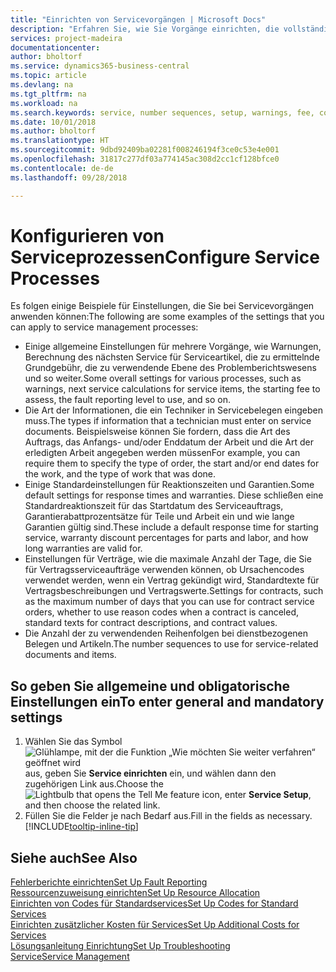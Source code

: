 ```yaml
---
title: "Einrichten von Servicevorgängen | Microsoft Docs"
description: "Erfahren Sie, wie Sie Vorgänge einrichten, die vollständige Zufriedenheit Ihrer Debitoren mit Ihrem Debitorendienst sicherzustellen."
services: project-madeira
documentationcenter: 
author: bholtorf
ms.service: dynamics365-business-central
ms.topic: article
ms.devlang: na
ms.tgt_pltfrm: na
ms.workload: na
ms.search.keywords: service, number sequences, setup, warnings, fee, contracts, warranties
ms.date: 10/01/2018
ms.author: bholtorf
ms.translationtype: HT
ms.sourcegitcommit: 9dbd92409ba02281f008246194f3ce0c53e4e001
ms.openlocfilehash: 31817c277df03a774145ac308d2cc1cf128bfce0
ms.contentlocale: de-de
ms.lasthandoff: 09/28/2018

---
```

# <a name="configure-service-processes"></a><span data-ttu-id="ff5e9-103">Konfigurieren von Serviceprozessen</span><span class="sxs-lookup"><span data-stu-id="ff5e9-103">Configure Service Processes</span></span>
<span data-ttu-id="ff5e9-104">Es folgen einige Beispiele für Einstellungen, die Sie bei Servicevorgängen anwenden können:</span><span class="sxs-lookup"><span data-stu-id="ff5e9-104">The following are some examples of the settings that you can apply to service management processes:</span></span>  
  
* <span data-ttu-id="ff5e9-105">Einige allgemeine Einstellungen für mehrere Vorgänge, wie Warnungen, Berechnung des nächsten Service für Serviceartikel, die zu ermittelnde Grundgebühr, die zu verwendende Ebene des Problemberichtswesens und so weiter.</span><span class="sxs-lookup"><span data-stu-id="ff5e9-105">Some overall settings for various processes, such as warnings, next service calculations for service items, the starting fee to assess, the fault reporting level to use, and so on.</span></span>  
* <span data-ttu-id="ff5e9-106">Die Art der Informationen, die ein Techniker in Servicebelegen eingeben muss.</span><span class="sxs-lookup"><span data-stu-id="ff5e9-106">The types if information that a technician must enter on service documents.</span></span> <span data-ttu-id="ff5e9-107">Beispielsweise können Sie fordern, dass die Art des Auftrags, das Anfangs- und/oder Enddatum der Arbeit und die Art der erledigten Arbeit angegeben werden müssen</span><span class="sxs-lookup"><span data-stu-id="ff5e9-107">For example, you can require them to specify the type of order, the start and/or end dates for the work, and the type of work that was done.</span></span>  
* <span data-ttu-id="ff5e9-108">Einige Standardeinstellungen für Reaktionszeiten und Garantien.</span><span class="sxs-lookup"><span data-stu-id="ff5e9-108">Some default settings for response times and warranties.</span></span> <span data-ttu-id="ff5e9-109">Diese schließen eine Standardreaktionszeit für das Startdatum des Serviceauftrags, Garantierabattprozentsätze für Teile und Arbeit ein und wie lange Garantien gültig sind.</span><span class="sxs-lookup"><span data-stu-id="ff5e9-109">These include a default response time for starting service, warranty discount percentages for parts and labor, and how long warranties are valid for.</span></span>  
* <span data-ttu-id="ff5e9-110">Einstellungen für Verträge, wie die maximale Anzahl der Tage, die Sie für Vertragsserviceaufträge verwenden können, ob Ursachencodes verwendet werden, wenn ein Vertrag gekündigt wird, Standardtexte für Vertragsbeschreibungen und Vertragswerte.</span><span class="sxs-lookup"><span data-stu-id="ff5e9-110">Settings for contracts, such as the maximum number of days that you can use for contract service orders, whether to use reason codes when a contract is canceled, standard texts for contract descriptions, and contract values.</span></span>  
* <span data-ttu-id="ff5e9-111">Die Anzahl der zu verwendenden Reihenfolgen bei dienstbezogenen Belegen und Artikeln.</span><span class="sxs-lookup"><span data-stu-id="ff5e9-111">The number sequences to use for service-related documents and items.</span></span>  

## <a name="to-enter-general-and-mandatory-settings"></a><span data-ttu-id="ff5e9-112">So geben Sie allgemeine und obligatorische Einstellungen ein</span><span class="sxs-lookup"><span data-stu-id="ff5e9-112">To enter general and mandatory settings</span></span>
1. <span data-ttu-id="ff5e9-113">Wählen Sie das Symbol ![Glühlampe, mit der die Funktion „Wie möchten Sie weiter verfahren“ geöffnet wird](media/ui-search/search_small.png "Wie möchten Sie weiter verfahren?") aus, geben Sie **Service einrichten** ein, und wählen dann den zugehörigen Link aus.</span><span class="sxs-lookup"><span data-stu-id="ff5e9-113">Choose the ![Lightbulb that opens the Tell Me feature](media/ui-search/search_small.png "Tell me what you want to do") icon, enter **Service Setup**, and then choose the related link.</span></span>
2. <span data-ttu-id="ff5e9-114">Füllen Sie die Felder je nach Bedarf aus.</span><span class="sxs-lookup"><span data-stu-id="ff5e9-114">Fill in the fields as necessary.</span></span> [!INCLUDE[tooltip-inline-tip](includes/tooltip-inline-tip_md.md)]  

## <a name="see-also"></a><span data-ttu-id="ff5e9-115">Siehe auch</span><span class="sxs-lookup"><span data-stu-id="ff5e9-115">See Also</span></span>  
[<span data-ttu-id="ff5e9-116">Fehlerberichte einrichten</span><span class="sxs-lookup"><span data-stu-id="ff5e9-116">Set Up Fault Reporting</span></span>](service-how-setup-fault-reporting.md)  
[<span data-ttu-id="ff5e9-117">Ressourcenzuweisung einrichten</span><span class="sxs-lookup"><span data-stu-id="ff5e9-117">Set Up Resource Allocation</span></span>](service-how-setup-resource-allocation.md)  
[<span data-ttu-id="ff5e9-118">Einrichten von Codes für Standardservices</span><span class="sxs-lookup"><span data-stu-id="ff5e9-118">Set Up Codes for Standard Services</span></span>](service-how-setup-service-coding.md)  
[<span data-ttu-id="ff5e9-119">Einrichten zusätzlicher Kosten für Services</span><span class="sxs-lookup"><span data-stu-id="ff5e9-119">Set Up Additional Costs for Services</span></span>](service-how-setup-service-costs-pricing.md)  
[<span data-ttu-id="ff5e9-120">Lösungsanleitung Einrichtung</span><span class="sxs-lookup"><span data-stu-id="ff5e9-120">Set Up Troubleshooting</span></span>](service-how-setup-troubleshooting.md)  
[<span data-ttu-id="ff5e9-121">Service</span><span class="sxs-lookup"><span data-stu-id="ff5e9-121">Service Management</span></span>](service-service.md)  

